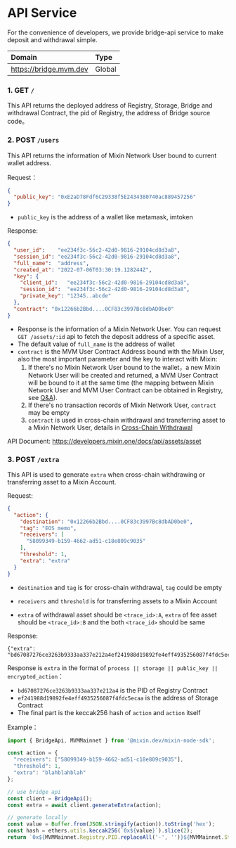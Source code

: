 # API Service

For the convenience of developers, we provide bridge-api service to make deposit and withdrawal simple.

| Domain                     | Type   |
|:---------------------------| :----- |
| <https://bridge.mvm.dev> | Global |

### 1. GET `/`

This API returns the deployed address of Registry, Storage, Bridge and withdrawal Contract, the pid of Registry,
the address of Bridge source code。


### 2. POST `/users`

This API returns the information of Mixin Network User bound to current wallet address.

Request：

```json
{
  "public_key": "0xE2aD78Fdf6C29338f5E2434380740ac889457256"
}
```

* `public_key` is the address of a wallet like metamask, imtoken

[//]: # ("signature": "0xee8b45ee93f56f6bbbb0949b48bf1695083e1d9916b381b29e460541e607f34519759c93ddb6de6fd1b04c4d3c6f598d3e2e977185cf467c087918e108ce49691c")
[//]: # (* `signature` 是钱包对字符串 `MVM:Bridge:Proxy:8MfEmL3g8s-PoDpZ4OcDCUDQPDiH4u1_OmxB0Aaknzg:<public_key>` keccak256 hash 的签名)

Response:

```json
{
  "user_id":    "ee234f3c-56c2-42d0-9816-29104cd8d3a8",
  "session_id": "ee234f3c-56c2-42d0-9816-29104cd8d3a8",
  "full_name":  "address",
  "created_at": "2022-07-06T03:30:19.128244Z",
  "key": {
    "client_id":   "ee234f3c-56c2-42d0-9816-29104cd8d3a8",
    "session_id":  "ee234f3c-56c2-42d0-9816-29104cd8d3a8",
    "private_key": "12345..abcde"
  },
  "contract": "0x12266b2Bbd....0CF83c3997Bc8dbAD0be0"
}
```

* Response is the information of a Mixin Network User.
  You can request `GET /assets/:id` api to fetch the deposit address of a specific asset.
* The default value of `full_name` is the address of wallet
* `contract` is the MVM User Contract Address bound with the Mixin User, 
  also the most important parameter and the key to interact with Mixin: 
  1. If there's no Mixin Network User bound to the wallet，a new Mixin Network User will be created and returned,
     a MVM User Contract will be bound to it at the same time
     (the mapping between Mixin Network User and MVM User Contract can be obtained in Registry, see [Q&A](/resources/qa)).
  2. If there's no transaction records of Mixin Network User, `contract` may be empty
  3. `contract` is used in cross-chain withdrawal and transferring asset to a Mixin Network User, 
     details in [Cross-Chain Withdrawal](/zh/bridge/withdrawal)


API Document: <https://developers.mixin.one/docs/api/assets/asset>

### 3. POST `/extra`

This API is used to generate `extra` when cross-chain withdrawing or transferring asset to a Mixin Account.

Request:

```JSON
{
  "action": {
    "destination": "0x12266b2Bbd....0CF83c3997Bc8dbAD0be0",
    "tag": "EOS memo",
    "receivers": [
      "58099349-b159-4662-ad51-c18e809c9035"
    ],
    "threshold": 1,
    "extra": "extra"
  }
}
```

* `destination` and `tag` is for cross-chain withdrawal, `tag` could be empty

* `receivers` and `threshold` is for transferring assets to a Mixin Account

* `extra` of withdrawal asset should be `<trace_id>:A`, `extra` of fee asset should be `<trace_id>:B`
and the both `<trace_id>` should be same

Response:

```
{"extra": "bd67087276ce3263b9333aa337e212a4ef241988d19892fe4eff4935256087f4fdc5ecaa49418e68591cc61481576f3b4f5ef7b52959ce50ab14e7c4f7c416eaeb670a42e6185dd2af0df71763bad5b1909db4f9aeb7a87eed8a06640fb94d35563a0d23feb1c682e3618b34c6889e0bf55786de958dcce4f53da1bbf89cc76f3e970d46085a57053a2b621c393dfd06bcd45ed143d4250d61be6e79cd50a41ed38d40c21b7ccf4623fc14e1ef62bcf12f76d7b4"}
```

Response is `extra` in the format of `process || storage || public_key || encrypted_action`：
* `bd67087276ce3263b9333aa337e212a4` is the PID of Registry Contract
* `ef241988d19892fe4eff4935256087f4fdc5ecaa` is the address of Storage Contract
* The final part is the keccak256 hash of `action` and `action` itself

Example：

```javascript
import { BridgeApi, MVMMainnet } from '@mixin.dev/mixin-node-sdk';

const action = {
  "receivers": ["58099349-b159-4662-ad51-c18e809c9035"],
  "threshold": 1,
  "extra": "blahblahblah"
};

// use bridge api
const client = BridgeApi();
const extra = await client.generateExtra(action);

// generate locally
const value = Buffer.from(JSON.stringify(action)).toString('hex');
const hash = ethers.utils.keccak256(`0x${value}`).slice(2);
return `0x${MVMMainnet.Registry.PID.replaceAll('-', '')}${MVMMainnet.Storage.Contract.toLowerCase().slice(2)}${hash}${value}`;
```
